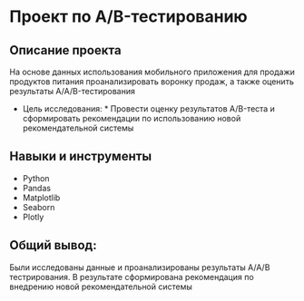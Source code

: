 # Проект по А/B-тестированию #

## Описание проекта ##
На основе данных использования мобильного приложения для продажи продуктов питания проанализировать воронку продаж, а также оценить результаты A/A/B-тестирования

* Цель исследования: * Провести оценку результатов A/B-теста и сформировать рекомендации по использованию новой рекомендательной системы

## Навыки и инструменты ##
* Python
* Pandas
* Matplotlib
* Seaborn
* Plotly

## Общий вывод: ##
Были исследованы данные и проанализированы результаты А/А/В тестрирования. В результате сформирована рекомендация по внедрению новой рекомендательной системы
